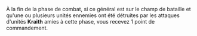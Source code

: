 À la fin de la phase de combat, si ce général est sur le champ de bataille et qu'une ou plusieurs unités ennemies ont été détruites par les attaques d'unités **Kraith** amies à cette phase, vous recevez 1 point de commandement. 